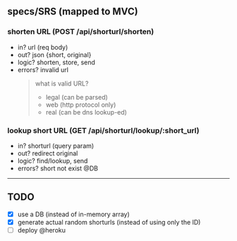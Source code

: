 ## specs/SRS (mapped to MVC)

### shorten URL (POST /api/shorturl/shorten)

- in? url (req body)
- out? json {short, original}
- logic? shorten, store, send
- errors? invalid url
  > what is valid URL?
  >
  > - legal (can be parsed)
  > - web (http protocol only)
  > - real (can be dns lookup-ed)

### lookup short URL (GET /api/shorturl/lookup/:short_url)

- in? shorturl (query param)
- out? redirect original
- logic? find/lookup, send
- errors? short not exist @DB

---

## TODO

- [x] use a DB (instead of in-memory array)
- [x] generate actual random shorturls (instead of using only the ID)
- [ ] deploy @heroku
